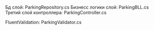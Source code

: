 Бд слой: ParkingRepository.cs
Бизнесс логики слой: ParkingBLL.cs
Третий слой контроллера: ParkingController.cs

FluentValidation: ParkingValidator.cs